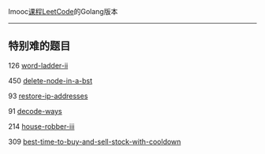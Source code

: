 Imooc[课程LeetCode](https://coding.imooc.com/class/82.html)的Golang版本

---

## 特别难的题目

126 [word-ladder-ii](cpt6/6-5_126_word_ladder_ii_test.go)

450 [delete-node-in-a-bst](cpt7/7-6_450_delete_node_in_a_bst.go)

93 [restore-ip-addresses](cpt8/8_2_93_restore_ip_addresses.go)

91 [decode-ways](cpt9/9-3_91_decode_ways.go)

214 [house-robber-iii](cpt9/9-4_214_house_robber_iii.go)

309 [best-time-to-buy-and-sell-stock-with-cooldown](cpt9/9-4_309_best_time_to_buy_and_sell_stock_with_cooldown.go)
